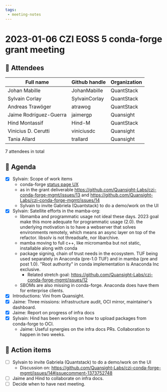 ```yaml
---
tags:
 - meeting-notes
---
```

# 2023-01-06 CZI EOSS 5 conda-forge grant meeting

## 👥 Attendees

| Full name              | Github handle    | Organization  |
|------------------------|------------------|---------------|
| Johan Mabille          | JohanMabille     | QuantStack    |
| Sylvain Corlay         | SylvainCorlay    | QuantStack    |
| Andreas Trawöger       | atrawog          | QuantStack    |
| Jaime Rodríguez-Guerra | jaimergp         | Quansight     |
| Hind Montassif         | Hind-M           | QuantStack    |
| Vinicius D. Cerutti    | viniciusdc       | Quansight     |
| Tania Allard           | trallard         | Quansight     |

7 attendees in total

## 📝 Agenda

- [X] Sylvain: Scope of work items
    - conda-forge [status page UX](https://conda-forge.org/status/)
    - as in the grant deliverable https://github.com/Quansight-Labs/czi-conda-forge-mgmt/issues/13 and https://github.com/Quansight-Labs/czi-conda-forge-mgmt/issues/14
    - Sylvain to invite Gabriela (Quantstack) to do a demo/work on the UI
- [X] Sylvain: Satellite efforts in the mamba-org:
    - libmamba and programmatic usage not ideal these days. 2023 goal make this more adequate for programmatic usage (2.0). the underlying motivation is to have a webserver that solves environments remotely, which means an async layer on top of the refactor. libsolv is not threadsafe, nor libarchive.
    - mamba moving to full c++, like micromamba but not static, installable along with conda
    - package signing, chain of trust needs in the ecosystem. TUF being used separately in Anaconda (pre-1.0 TUF) and in mamba (pre and post 1.0). "Root authority" in conda implementation is Anaconda Inc exclusive.
        - Related stretch goal: https://github.com/Quansight-Labs/czi-conda-forge-mgmt/issues/12
    - SBOMs are also missing in conda-forge. Anaconda does have them for enterprise clients.
- [X] Introductions: Vini from Quansight.
- [X] Jaime: Three missions: infrastructure audit, OCI mirror, maintainer's dashboard.
- [X] Jaime: Report on progress of infra docs
- [X] Sylvain: Hind has been working on how to upload packages from conda-forge to OCI. 
    - Jaime: Useful synergies on the infra docs PRs. Collaboration to happen in two weeks.

## 🚀 Action items

- [ ] Sylvain to invite Gabriela (Quantstack) to do a demo/work on the UI
    - Discussion on: https://github.com/Quansight-Labs/czi-conda-forge-mgmt/issues/14#issuecomment-1373752748
- [ ] Jaime and Hind to collaborate on infra docs.
- [ ] Decide when to have next meeting.
